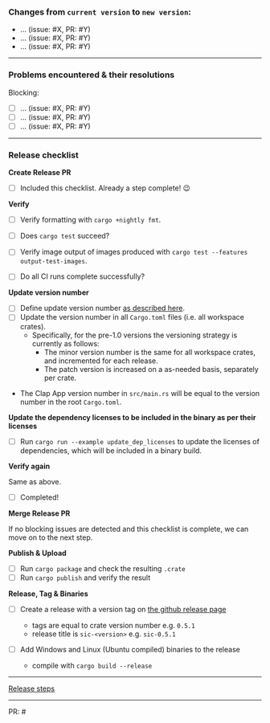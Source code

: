 <!-- Merge all PR's to the `master` branch, then: -->

<!-- ### Release
Optional:

A description about what is included in this update, a thank you or something
else which is noteworthy :).
-->

### Changes from `current version` to `new version`:
- ... (issue: #X, PR: #Y)
- ... (issue: #X, PR: #Y)
- ... (issue: #X, PR: #Y)

---

### Problems encountered & their resolutions

Blocking:
- [ ] ... (issue: #X, PR: #Y)
- [ ] ... (issue: #X, PR: #Y)
- [ ] ... (issue: #X, PR: #Y)

---

### Release checklist

**Create Release PR**

- [ ] Included this checklist. Already a step complete! :wink:

**Verify**

- [ ] Verify formatting with `cargo +nightly fmt`.
- [ ] Does `cargo test` succeed?
- [ ] Verify image output of images produced with `cargo test --features output-test-images`.
- [ ] Do all CI runs complete successfully?


**Update version number**

- [ ] Define update version number [as described here](https://doc.rust-lang.org/cargo/reference/publishing.html#publishing-a-new-version-of-an-existing-crate).
- [ ] Update the version number in all `Cargo.toml` files (i.e. all workspace crates).
    - Specifically, for the pre-1.0 versions the versioning strategy is currently as follows:
        - The minor version number is the same for all workspace crates, and incremented
          for each release. 
        - The patch version is increased on a as-needed basis, separately per crate. 
- The Clap App version number in `src/main.rs` will be equal to the version number in the root `Cargo.toml`.


**Update the dependency licenses to be included in the binary as per their licenses**

- [ ] Run `cargo run --example update_dep_licenses` to update the licenses of dependencies, which will be included in a binary build.

**Verify again**

Same as above.

- [ ] Completed!

**Merge Release PR**

If no blocking issues are detected and this checklist is complete,
we can move on to the next step.

**Publish & Upload**

- [ ] Run `cargo package` and check the resulting `.crate`
- [ ] Run `cargo publish` and verify the result

**Release, Tag & Binaries**

- [ ] Create a release with a version tag on [the github release page](https://github.com/foresterre/sic/releases)
    - tags are equal to crate version number e.g. `0.5.1`
    - release title is `sic-<version>` e.g. `sic-0.5.1`


- [ ] Add Windows and Linux (Ubuntu compiled) binaries to the release
    - compile with `cargo build --release`

---

[Release steps](https://github.com/foresterre/sic/blob/master/RELEASE_STEPS.md)

---

PR: #<PR NUMBER>
